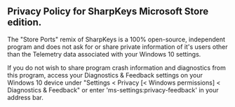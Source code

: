 ##  Privacy Policy for SharpKeys Microsoft Store edition.
The "Store Ports" remix of SharpKeys is a 100% open-source, independent program and does not ask for or share private information of it's users other than the Telemetry data associated with your Windows 10 settings.

If you do not wish to share program crash information and diagnostics from this program, access your Diagnostics & Feedback settings on your Windows 10 device under "Settings < Privacy [< Windows permissions] < Diagnostics & Feedback" or enter 'ms-settings:privacy-feedback' in your address bar.
